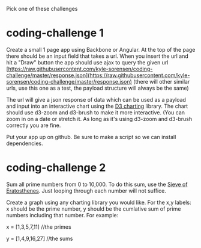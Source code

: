 Pick one of these challenges 

# coding-challenge 1

Create a small 1 page app using Backbone or Angular. At the top of the page there should be an input field that takes a url. When you insert the url and hit a "Draw" button the app should use ajax to query the given url [https://raw.githubusercontent.com/kyle-sorensen/coding-challenge/master/response.json](https://raw.githubusercontent.com/kyle-sorensen/coding-challenge/master/response.json) (there will other similar urls, use this one as a test, the payload structure will always be the same)

The url will give a json response of data which can be used as a payload and input into an interactive chart using the [D3 charting](https://d3js.org/) library. The chart should use d3-zoom and d3-brush to make it more interactive. (You can zoom in on a date or stretch it. As long as it's using d3-zoom and d3-brush correctly you are fine. 

Put your app up on github. Be sure to make a script so we can install dependencies.



# coding-challenge 2

Sum all prime numbers from 0 to 10,000. To do this sum, use the [Sieve of Eratosthenes](https://en.wikipedia.org/wiki/Sieve_of_Eratosthenes). Just looping through each number will not suffice. 

Create a graph using any charting library you would like. For the x,y labels: x should be the prime number, y should be the cumlative sum of prime numbers including that number. For example:

x = [1,3,5,7,11] //the primes

y = [1,4,9,16,27] //the sums

